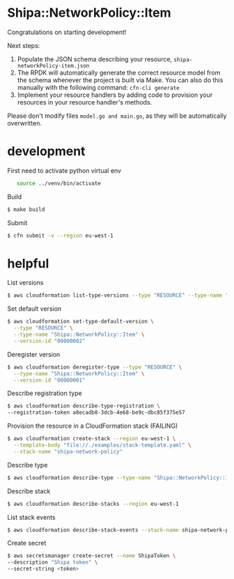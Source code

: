 # Shipa::NetworkPolicy::Item

Congratulations on starting development!

Next steps:

1. Populate the JSON schema describing your resource, `shipa-networkPolicy-item.json`
2. The RPDK will automatically generate the correct resource model from the
   schema whenever the project is built via Make.
   You can also do this manually with the following command: `cfn-cli generate`
3. Implement your resource handlers by adding code to provision your resources in your resource handler's methods.

Please don't modify files `model.go and main.go`, as they will be automatically overwritten.


# development

First need to activate python virtual env
```bash
   source ../venv/bin/activate
```

Build
```bash
$ make build
```

Submit
```bash
$ cfn submit -v --region eu-west-1
```

# helpful 

List versions
```bash
$ aws cloudformation list-type-versions --type "RESOURCE" --type-name "Shipa::NetworkPolicy::Item"
```

Set default version
```bash
$ aws cloudformation set-type-default-version \
  --type "RESOURCE" \
  --type-name "Shipa::NetworkPolicy::Item" \
  --version-id "00000002"
```

Deregister version
```bash
$ aws cloudformation deregister-type --type "RESOURCE" \
  --type-name "Shipa::NetworkPolicy::Item" \
  --version-id "00000001"
```

Describe registration type
```bash
$ aws cloudformation describe-type-registration \
--registration-token a8ecadb8-3dcb-4e68-be9c-dbc85f375e57
```

Provision the resource in a CloudFormation stack (FAILING)
```bash
$ aws cloudformation create-stack --region eu-west-1 \
  --template-body "file://./examples/stack-template.yaml" \
  --stack-name "shipa-network-policy"
```

Describe type
```bash
$ aws cloudformation describe-type --type-name "Shipa::NetworkPolicy::Item" --type RESOURCE
```

Describe stack
```bash
$ aws cloudformation describe-stacks --region eu-west-1
```

List stack events
```bash
$ aws cloudformation describe-stack-events --stack-name shipa-network-policy > events.log
```

Create secret
```bash
$ aws secretsmanager create-secret --name ShipaToken \
--description "Shipa token" \
--secret-string <token>

```